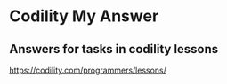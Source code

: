 # Codility My Answer

## Answers for tasks in codility lessons

https://codility.com/programmers/lessons/
